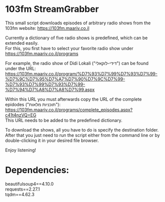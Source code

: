 # 103fm StreamGrabber
This small script downloads episodes of arbitrary radio shows from the 103fm website: https://103fm.maariv.co.il

Currently a dictionary of five radio shows is predefined, which can be extended easily. <br>
For this, you first have to select your favorite radio show under https://103fm.maariv.co.il/programs 

For example, the radio show of Didi Lokali ("דידי-לוקאלי") can be found under the URL: 
https://103fm.maariv.co.il/program/%D7%93%D7%99%D7%93%D7%99-%D7%9C%D7%95%D7%A7%D7%90%D7%9C%D7%99-%D7%93%D7%99%D7%93%D7%99-%D7%94%D7%A8%D7%A8%D7%99.aspx

Within this URL you must afterwards copy the URL of the complete epidodes ("תוכניות מלאות"):<br> 
https://103fm.maariv.co.il/programs/complete_episodes.aspx?c41t4nzVQ=EG 
<br>
This URL needs to be added to the predefined dictionary. 

To download the shows, all you have to do is specify the destination folder. <br>
After that you just need to run the script either from the command line or by double-clicking it in your desired file browser. 

Enjoy listening!


# Dependencies:
beautifulsoup4==4.10.0 <br>
requests==2.27.1 <br>
tqdm==4.62.3 <br>
